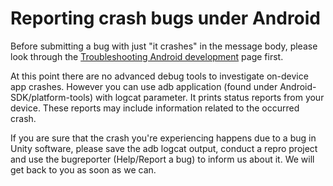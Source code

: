 Reporting crash bugs under Android
==================================

Before submitting a bug with just "it crashes" in the message body, please look through the [Troubleshooting Android development](TroubleShooting#AndroidTroubleShooting.html) page first.

At this point there are no advanced debug tools to investigate on-device app crashes. However you can use <span class=keyword>adb</span> application (found under Android-SDK/platform-tools) with <span class=keyword>logcat</span> parameter. It prints status reports from your device. These reports may include information related to the occurred crash.

If you are sure that the crash you're experiencing happens due to a bug in Unity software, please save the <span class=keyword>adb logcat</span> output, conduct a repro project and use the bugreporter (<span class=menu>Help/Report a bug</span>) to inform us about it. We will get back to you as soon as we can.
